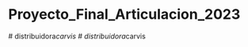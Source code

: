 # Proyecto_Final_Articulacion_2023
#   d i s t r i b u i d o r a _ c a r v i s  
 #   d i s t r i b u i d o r a _ c a r v i s  
 
